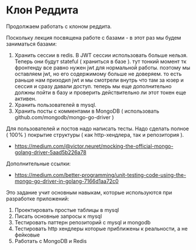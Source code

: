 # Клон Реддита

Продолжаем работать с клоном реддита.

Поскольку лекция посвящена работе с базами - в этот раз мы будем заниматься базами:

1) Хранить сессии в redis. В JWT сессии использовать больше нельзя. Теперь они будут stateful ( храниться в базе ). тут тонкий момент тк фронтенду все равно нужен jwt для нормальной работы. поэтому мы оставляем jwt, но его содержимому больше не доверяем. то есть раньше нам приходил jwt и мы смотрели внутрь что там за юзер и сессия и сразу давали доступ. теперь мы еще дополнительно должны пойти в базу и проверить действительно ли этот токен еще активен.
2) Хранить пользователей в mysql.
3) Хранить посты с комментами в MongoDB ( использовать github.com/mongodb/mongo-go-driver )

Для пользователей и постов надо написать тесты.
Надо сделать полное ( 100% ) покрытие структуры ( как http-хендлера, так и репозитория ).

* <https://medium.com/@victor.neuret/mocking-the-official-mongo-golang-driver-5aad5b226a78>

Дополнительные ссылки:

* <https://medium.com/better-programming/unit-testing-code-using-the-mongo-go-driver-in-golang-7166d1aa72c0>

Это задание учит основным навыкам, которые используются при разработке приложений:

1) Проектировать простые таблицы в mysql
2) Писать основные запросы к mysql
3) Тестировать паттерн репозиторий с mysql и mongodb
4) Тестировать http хендлеры которые приближены к реальности, а не фейковые
5) Работать с MongoDB и Redis
